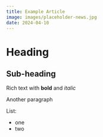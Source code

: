 ```yaml
---
title: Example Article
image: images/placeholder-news.jpg
date: 2024-04-10
---
```


# Heading

## Sub-heading

Rich text with **bold** and _italic_

Another paragraph

List:

- one
- two

